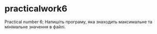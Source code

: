 # practicalwork6
Practical number 6;
Напишіть програму, яка знаходить максимальне та мінімальне значення в файлі.
